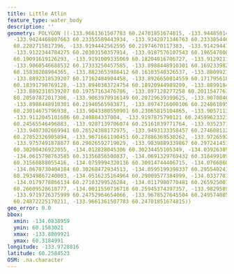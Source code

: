 ```yaml
---
title: Little Atlin
feature_type: water_body
description: ''
geometry: POLYGON ((-133.9661361507783 60.24701851674815, -133.9448501400436 60.24241798963796,
  -133.9424468807663 60.23355589443934, -133.9342071346763 60.23338544603832, -133.9225341610421
  60.2282715817396, -133.9194442562595 60.21974670117383, -133.9142944149522 60.20968449045894,
  -133.9122344784275 60.20303150357914, -133.9187576107543 60.19654780822374, -133.9170409969821
  60.19091619126293, -133.9191009335069 60.18204016706727, -133.9129211239327 60.17282021723727,
  -133.9060546688532 60.17333250457585, -133.8988448910301 60.16923398216532, -133.8926650814559
  60.15830208904365, -133.8823653988412 60.16103540326537, -133.8809921078218 60.16530575169213,
  -133.8892318539207 60.17162484904458, -133.8926650814559 60.17179561859263, -133.8940383724754
  60.18391798769128, -133.8940383724754 60.18920944989209, -133.889918499426 60.19228152046987,
  -133.8892318539207 60.19757163476786, -133.897128277258 60.20115477614497, -133.8995315365354
  60.20507872017306, -133.9063979916149 60.20729639399625, -133.9070846371201 60.21684773674867,
  -133.8988448910301 60.21940565983871, -133.8974716000106 60.22486189553921, -133.8981582455159
  60.23014675796938, -133.9043380550901 60.23065815104865, -133.9057113461006 60.23611251406183,
  -133.9112045101606 60.240884337004, -133.9197875790121 60.24599623323189, -133.9273406795969
  60.24565546496883, -133.9287139706074 60.25161839771764, -133.9352371029342 60.25928343029809,
  -133.9407302669941 60.26524388172975, -133.9493133358457 60.27460811259397, -133.9561797909162
  60.27852326905894, -133.9671661190451 60.27886369530262, -133.9726592831051 60.28431003336511,
  -133.9757491878877 60.29026592719029, -133.9839889339867 60.2972414517091, -133.9994384579087
  60.30200436922055, -134.012828045306 60.30234455105349, -134.039263897357 60.31237832207937,
  -134.0615798763585 60.31356856500837, -134.0691329769432 60.31849910940505, -134.08389585536
  60.31560888055416, -134.0759994320136 60.30914744406715, -134.0766860775279 60.30778697877692,
  -134.0670730404184 60.30268472934513, -134.0595199398337 60.29554024151397, -134.0499069027243
  60.29349867240003, -134.0516235164964 60.29009577384999, -134.033770733288 60.28158697770451,
  -134.0179778866134 60.27103299526284, -134.0117980770481 60.26592500706789, -134.0025283626913
  60.26609528618777, -134.0011550716718 60.25945374397357, -133.9829589657198 60.25298120133393,
  -133.9719726375999 60.24752964654066, -133.9678527645504 60.24957408594239, -133.965449505273
  60.24872225170211, -133.9661361507783 60.24701851674815))
geo_error: 0.0
bbox:
  xmin: -134.0838959
  ymin: 60.1583021
  xmax: -133.8809921
  ymax: 60.3184991
longitude: -133.9728816
latitude: 60.2584523
OSM: .na.character
---
```

